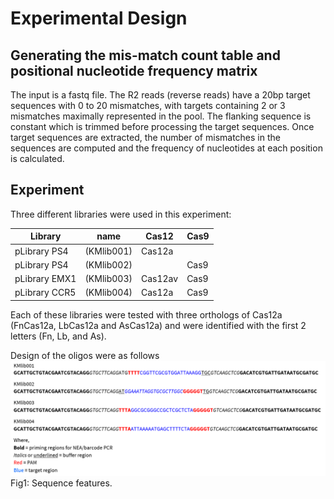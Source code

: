 # Experimental Design

## Generating the mis-match count table and positional nucleotide frequency matrix

The input is a fastq file. The R2 reads (reverse reads) have a 20bp target sequences with 0 to 20 mismatches, with targets containing 2 or 3 mismatches maximally represented in the pool. The flanking sequence is constant which is trimmed before processing the target sequences. Once target sequences are extracted, the number of mismatches in the sequences are computed and the frequency of nucleotides at each position is calculated.

## Experiment

Three different libraries were used in this experiment:

| Library | name | Cas12 | Cas9|
| -- | -- | --| -- |
|pLibrary PS4 |(KMlib001) |Cas12a| |
|pLibrary PS4 |(KMlib002)|| Cas9 |
|pLibrary EMX1 |(KMlib003)| Cas12av|Cas9 |
|pLibrary CCR5 |(KMlib004) |Cas12a|Cas9|

Each of these libraries were tested with three orthologs of Cas12a (FnCas12a, LbCas12a and AsCas12a) and were identified with the first 2 letters (Fn, Lb, and As).

Design of the oligos were as follows
![figure1](assets/fig1.png)
Fig1: Sequence features.
